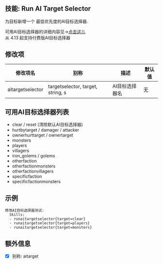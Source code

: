 技能: Run AI Target Selector
--------------------------

为目标新增一个 最低优先度的AI目标选择器.

可用AI目标选择器的详细内容见->[点击这儿](/实体/AI)  
从 4.13 起支持付费版AI目标选择器

修改项
----------

| 修改项名 | 别称    | 描述                                                                                                    | 默认值 |
|-----------|------------|----------------------------------------------------------------------------------------------------------------|---------------|
| aitargetselector | targetselector, target, string, s | AI目标选择器名 | 无 |

可用AI目标选择器列表
------------------------

-   clear / reset (清除默认AI目标选择器)
-   hurtbytarget / damager / attacker
-   ownerhurttarget / ownertarget
-   monsters
-   players
-   villagers
-   iron_golems / golems
-   otherfaction
-   otherfactionmonsters
-   otherfactionvillagers
-   specificfaction
-   specificfactionmonsters

示例
-------

    修改AI目标选择器测试:
      Skills:
      - runaitargetselector{target=clear}
      - runaitargetselector{target=players}
      - runaitargetselector{target=monsters}

额外信息
--

- [x] 别称: aitarget
